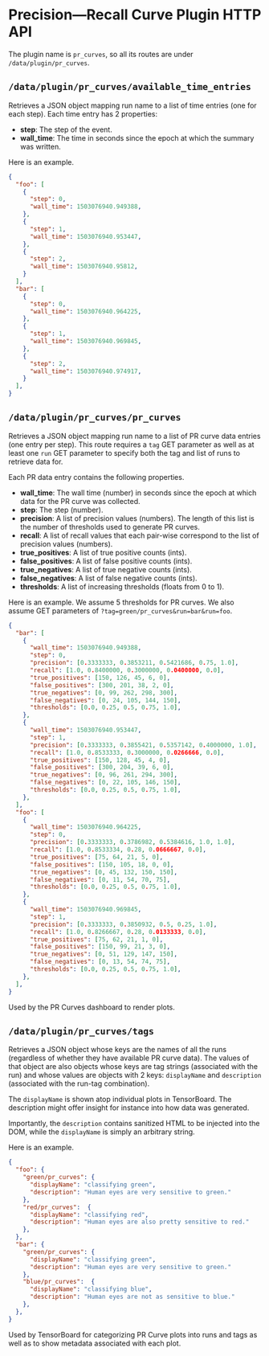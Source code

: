# Precision—Recall Curve Plugin HTTP API

The plugin name is `pr_curves`, so all its routes are under
`/data/plugin/pr_curves`.

## `/data/plugin/pr_curves/available_time_entries`

Retrieves a JSON object mapping run name to a list of time entries (one for each
step). Each time entry has 2 properties:

* **step**: The step of the event.
* **wall_time**: The time in seconds since the epoch at which the summary was
  written.

Here is an example.

```json
{
  "foo": [
    {
      "step": 0,
      "wall_time": 1503076940.949388,
    },
    {
      "step": 1,
      "wall_time": 1503076940.953447,
    },
    {
      "step": 2,
      "wall_time": 1503076940.95812,
    }
  ],
  "bar": [
    {
      "step": 0,
      "wall_time": 1503076940.964225,
    },
    {
      "step": 1,
      "wall_time": 1503076940.969845,
    },
    {
      "step": 2,
      "wall_time": 1503076940.974917,
    }
  ],
}
```

## `/data/plugin/pr_curves/pr_curves`

Retrieves a JSON object mapping run name to a list of PR curve data entries (one
entry per step). This route requires a `tag` GET parameter as well as at least
one `run` GET parameter to specify both the tag and list of runs to retrieve
data for. 

Each PR data entry contains the following properties.

* **wall_time**: The wall time (number) in seconds since the epoch at which data
  for the PR curve was collected.
* **step**: The step (number).
* **precision**: A list of precision values (numbers). The length of this list
  is the number of thresholds used to generate PR curves.
* **recall**: A list of recall values that each pair-wise correspond to the list
  of precision values (numbers).
* **true_positives**: A list of true positive counts (ints).
* **false_positives**: A list of false positive counts (ints).
* **true_negatives**: A list of true negative counts (ints).
* **false_negatives**: A list of false negative counts (ints).
* **thresholds**: A list of increasing thresholds (floats from 0 to 1).

Here is an example. We assume 5 thresholds for PR curves. We also assume GET
parameters of `?tag=green/pr_curves&run=bar&run=foo`.

```json
{
  "bar": [
    {
      "wall_time": 1503076940.949388,
      "step": 0,
      "precision": [0.3333333, 0.3853211, 0.5421686, 0.75, 1.0],
      "recall": [1.0, 0.8400000, 0.3000000, 0.0400000, 0.0],
      "true_positives": [150, 126, 45, 6, 0],
      "false_positives": [300, 201, 38, 2, 0],
      "true_negatives": [0, 99, 262, 298, 300],
      "false_negatives": [0, 24, 105, 144, 150],
      "thresholds": [0.0, 0.25, 0.5, 0.75, 1.0],
    },
    {
      "wall_time": 1503076940.953447,
      "step": 1,
      "precision": [0.3333333, 0.3855421, 0.5357142, 0.4000000, 1.0],
      "recall": [1.0, 0.8533333, 0.3000000, 0.0266666, 0.0],
      "true_positives": [150, 128, 45, 4, 0],
      "false_positives": [300, 204, 39, 6, 0],
      "true_negatives": [0, 96, 261, 294, 300],
      "false_negatives": [0, 22, 105, 146, 150],
      "thresholds": [0.0, 0.25, 0.5, 0.75, 1.0],
    },
  ],
  "foo": [
    {
      "wall_time": 1503076940.964225,
      "step": 0,
      "precision": [0.3333333, 0.3786982, 0.5384616, 1.0, 1.0],
      "recall": [1.0, 0.8533334, 0.28, 0.0666667, 0.0],
      "true_positives": [75, 64, 21, 5, 0],
      "false_positives": [150, 105, 18, 0, 0],
      "true_negatives": [0, 45, 132, 150, 150],
      "false_negatives": [0, 11, 54, 70, 75],
      "thresholds": [0.0, 0.25, 0.5, 0.75, 1.0],
    },
    {
      "wall_time": 1503076940.969845,
      "step": 1,
      "precision": [0.3333333, 0.3850932, 0.5, 0.25, 1.0],
      "recall": [1.0, 0.8266667, 0.28, 0.0133333, 0.0],
      "true_positives": [75, 62, 21, 1, 0],
      "false_positives": [150, 99, 21, 3, 0],
      "true_negatives": [0, 51, 129, 147, 150],
      "false_negatives": [0, 13, 54, 74, 75],
      "thresholds": [0.0, 0.25, 0.5, 0.75, 1.0],
    },
  ],
}
```

Used by the PR Curves dashboard to render plots.

## `/data/plugin/pr_curves/tags`

Retrieves a JSON object whose keys are the names of all the runs (regardless of
whether they have available PR curve data). The values of that object are also
objects whose keys are tag strings (associated with the run) and whose values
are objects with 2 keys: `displayName` and `description` (associated with the
run-tag combination).

The `displayName` is shown atop individual plots in TensorBoard. The description
might offer insight for instance into how data was generated.

Importantly, the `description` contains sanitized HTML to be injected into the
DOM, while the `displayName` is simply an arbitrary string.

Here is an example.

```json
{
  "foo": {
    "green/pr_curves": {
      "displayName": "classifying green",
      "description": "Human eyes are very sensitive to green."
    },
    "red/pr_curves":  {
      "displayName": "classifying red",
      "description": "Human eyes are also pretty sensitive to red."
    },
  },
  "bar": {
    "green/pr_curves": {
      "displayName": "classifying green",
      "description": "Human eyes are very sensitive to green."
    },
    "blue/pr_curves":  {
      "displayName": "classifying blue",
      "description": "Human eyes are not as sensitive to blue."
    },
  },
}
```

Used by TensorBoard for categorizing PR Curve plots into runs and tags as well
as to show metadata associated with each plot.
